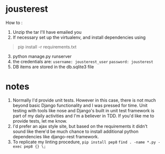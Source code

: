 # jousterest
How to : 

1. Unzip the tar I'll have emailed you
2. If necessary set up the virtualenv, and install dependencies using 
> pip install -r requirements.txt
3. python manage.py runserver
4. the credentials are:
`username: jousterest_user`
`password: jousterest`
5. DB items are stored in the db.sqlite3 file

# notes
1. Normally I'd provide unit tests.  However in this case, there is not much beyond basic Django functionality and I was pressed for time.  Unit testing with tools like nose and Django's built in unit test framework is part of my daily activities and I'm a believer in TDD.  If you'd like me to provide tests, let me know.
2. I'd prefer an ajax style site, but based on the requirements it didn't sound like there'd be much chance to install additional python dependencies like django-rest framework.
3. To replicate my linting procedure, 
`pip install pep8`
`find . -name *.py -exec pep8 {} \;`
